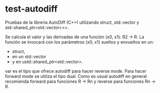 # test-autodiff
Pruebas de la librería AutoDiff (C++) utilizando struct, std::vector y std::shared_ptr&lt;std::vector&lt;>>.

Se calcula el valor y las derivadas de una función (x0, x1): R2 -> R.
La función se invocará con los parámetros (x0, x1) sueltos y envueltos en un:
- struct,
- en un std::vector<var>
- y en ustd::shared_ptr<std::vector<var>>.

var es el tipo que ofrece autodiff para hacer reverse mode. Para hacer forward mode se utiliza el tipo dual.
Como es usual autodiff en general recomienda forward para funciones R -> Rn y reverse para funciones Rn -> R.

